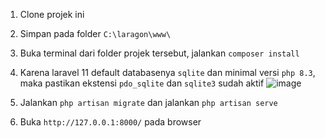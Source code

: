 1. Clone projek ini
2. Simpan pada folder `C:\laragon\www\`
3. Buka terminal dari folder projek tersebut, jalankan `composer install`
4. Karena laravel 11 default databasenya `sqlite` dan minimal versi `php 8.3`, maka pastikan ekstensi `pdo_sqlite` dan `sqlite3` sudah aktif
   ![image](https://github.com/DedeSnrwn13/tugas-pert-10-web-2/assets/46914100/c554e5fa-dfcf-4446-b601-82e1f55f58da)

6. Jalankan `php artisan migrate` dan jalankan `php artisan serve`
7. Buka `http://127.0.0.1:8000/` pada browser
